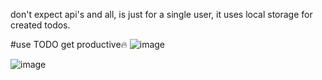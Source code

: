 don't expect api's and all, is just for a single user, it uses local storage for created todos.

#use TODO get productive🔥
![image](https://github.com/user-attachments/assets/cdb1810c-3336-45ba-aa02-ee4061a3619d)

![image](https://github.com/user-attachments/assets/16ed04e1-8710-4c1e-895b-9c979f12a08c)
